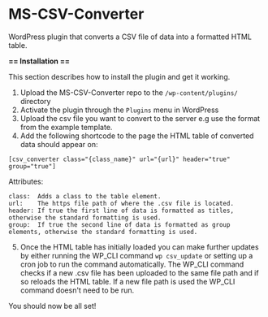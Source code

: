 # MS-CSV-Converter
WordPress plugin that converts a CSV file of data into a formatted HTML table.

**== Installation ==**

This section describes how to install the plugin and get it working.

1. Upload the MS-CSV-Converter repo to the `/wp-content/plugins/` directory
2. Activate the plugin through the `Plugins` menu in WordPress
3. Upload the csv file you want to convert to the server e.g use the format from the example template.
4. Add the following shortcode to the page the HTML table of converted data should appear on:

`[csv_converter class="{class_name}" url="{url}" header="true" group="true"]`

Attributes:
```
class:  Adds a class to the table element.
url:    The https file path of where the .csv file is located.
header: If true the first line of data is formatted as titles, otherwise the standard formatting is used.
group:  If true the second line of data is formatted as group elements, otherwise the standard formatting is used.
```
5. Once the HTML table has initially loaded you can make further updates by either running the WP_CLI command `wp csv_update` or setting up a cron job to run the command automatically. The WP_CLI command checks if a new .csv file has been uploaded to the same file path and if so reloads the HTML table. If a new file path is used the WP_CLI command doesn't need to be run.

You should now be all set!
